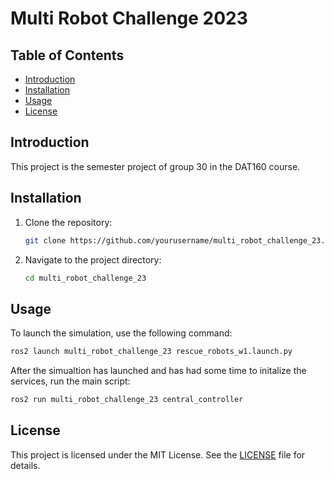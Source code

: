 # Multi Robot Challenge 2023

## Table of Contents
- [Introduction](#introduction)
- [Installation](#installation)
- [Usage](#usage)
- [License](#license)

## Introduction
This project is the semester project of group 30 in the DAT160 course.

## Installation
1. Clone the repository:
    ```sh
    git clone https://github.com/yourusername/multi_robot_challenge_23.git
    ```
2. Navigate to the project directory:
    ```sh
    cd multi_robot_challenge_23
    ```
## Usage
To launch the simulation, use the following command:
```sh
ros2 launch multi_robot_challenge_23 rescue_robots_w1.launch.py
```
After the simualtion has launched and has had some time to initalize the services, run the main script:
```sh
ros2 run multi_robot_challenge_23 central_controller
```


## License
This project is licensed under the MIT License. See the [LICENSE](LICENSE) file for details.
